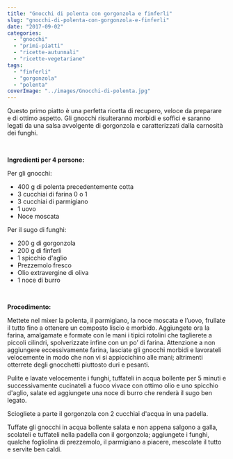 ```yaml
---
title: "Gnocchi di polenta con gorgonzola e finferli"
slug: "gnocchi-di-polenta-con-gorgonzola-e-finferli"
date: "2017-09-02"
categories: 
  - "gnocchi"
  - "primi-piatti"
  - "ricette-autunnali"
  - "ricette-vegetariane"
tags: 
  - "finferli"
  - "gorgonzola"
  - "polenta"
coverImage: "../images/Gnocchi-di-polenta.jpg"
---
```


Questo primo piatto è una perfetta ricetta di recupero, veloce da preparare e di ottimo aspetto. Gli gnocchi risulteranno morbidi e soffici e saranno legati da una salsa avvolgente di gorgonzola e caratterizzati dalla carnosità dei funghi.

 

**Ingredienti per 4 persone:**

Per gli gnocchi:

- 400 g di polenta precedentemente cotta
- 3 cucchiai di farina 0 o 1
- 3 cucchiai di parmigiano
- 1 uovo
- Noce moscata

Per il sugo di funghi:

- 200 g di gorgonzola
- 200 g di finferli
- 1 spicchio d'aglio
- Prezzemolo fresco
- Olio extravergine di oliva
- 1 noce di burro

 

**Procedimento:**

Mettete nel mixer la polenta, il parmigiano, la noce moscata e l’uovo, frullate il tutto fino a ottenere un composto liscio e morbido. Aggiungete ora la farina, amalgamate e formate con le mani i tipici rotolini che taglierete a piccoli cilindri, spolverizzate infine con un po’ di farina. Attenzione a non aggiungere eccessivamente farina, lasciate gli gnocchi morbidi e lavorateli velocemente in modo che non vi si appiccichino alle mani; altrimenti otterrete degli gnocchetti piuttosto duri e pesanti.

Pulite e lavate velocemente i funghi, tuffateli in acqua bollente per 5 minuti e successivamente cucinateli a fuoco vivace con ottimo olio e uno spicchio d'aglio, salate ed aggiungete una noce di burro che renderà il sugo ben legato.

Sciogliete a parte il gorgonzola con 2 cucchiai d'acqua in una padella.

Tuffate gli gnocchi in acqua bollente salata e non appena salgono a galla, scolateli e tuffateli nella padella con il gorgonzola; aggiungete i funghi, qualche fogliolina di prezzemolo, il parmigiano a piacere, mescolate il tutto e servite ben caldi.

